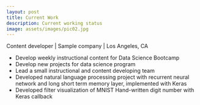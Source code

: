 ```yaml
---
layout: post
title: Current Work
description: Current working status
image: assets/images/pic02.jpg
---
```


Content developer | Sample company | Los Angeles, CA
* Develop weekly instructional content for Data Science Bootcamp
* Develop new projects for data science program
* Lead a small instructional and content developing team
* Developed natural language processing project with recurrent neural network and long short term memory layer, implemented with Keras
* Developed filter visualization of MNIST Hand-written digit number with Keras callback
